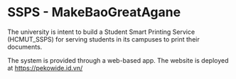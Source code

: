 # SSPS - MakeBaoGreatAgane
The university is intent to build a Student Smart Printing Service (HCMUT_SSPS) for serving
students in its campuses to print their documents.

The system is provided through a web-based app. The website is deployed at https://pekowide.id.vn/

